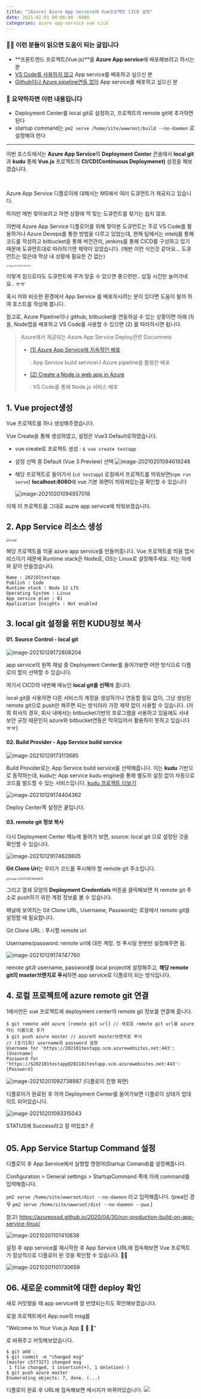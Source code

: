 ```yaml
---
title: "[Azure] Azure App Service에 Vue프로젝트 CICD 설정"
date: 2021-02-01 00:00:00 -0400
categories: azure app-service vue cicd
---
```


### 🧑‍🏫 이런 분들이 읽으면 도움이 되는 글입니다

* **프론트엔드 프로젝트(Vue.js)**를 **Azure App service**에 배포해보려고 하시는 분
* <u>VS Code를 사용하지 않고</u> App service를 배포하고 싶으신 분
* <u>Github이나 Azure pipeline연동 없이</u> App service를 배포하고 싶으신 분



###  📝 요약하자면 이런 내용입니다

* Deployment Center를 local git로 설정하고, 프로젝트의 remote git에 추가하면 된다
* startup command는 `pm2 serve /home/site/wwwroot/build --no-daemon`  로 설정해야 한다



------------



이번 포스트에서는 **Azure App Service**의 **Deployment Center** 콘솔에서 **local git**과 **kudu** 통해  **Vue.js** 프로젝트의 **CI/CD(Continuous Deploymenet)** 설정을 해보겠습니다.

<br>

Azure App Service 디플로이에 대해서는 MS에서 여러 도큐먼트가 제공되고 있습니다.

하지만 매번 찾아보려고 하면 상황에 딱 맞는 도큐먼트를 찾기는 쉽지 않죠.

이번에 Azure App Service 디플로이를 위해 찾아본 도큐먼트는 주로 VS Code를 활용하거나 Azure Devops를 통한 방법을 다루고 있었는데,  현재 팀에서는 intelij를 통해 코드를 작성하고 bitbucket을 통해 버전관리, jenkins를 통해 CICD를 구성하고 있기 때문에 도큐먼트대로 따라하기엔 제약이 있었습니다. (매번 이런 식인것 같아요... 도큐먼트는 많은데 막상 내 상황에 필요한 건 없는)



<img src="/assets/2021-02-01-vue-azure-cicd/image-20210129173403765.png" alt="image-20210129173403765" style="zoom:33%;" />

이렇게 힘으로라도 도큐먼트에 꾸겨 맞출 수 있으면 좋으련만.. 삽질 시간만 늘어가네요.. ㅠㅠ

혹시 저와 비슷한 환경에서 App Service 를 배포하시려는 분이 있다면 도움이 될까 하여 포스트를 작성해 봅니다.



참고로, Azure Pipeline이나 github, bitbucket을 연동하실 수 있는 상황이면 아래 (1)을,
Node앱을 배포하고 VS Code를 사용할 수 있으면 (2) 를 따라하시면 됩니다.

> Azure에서 제공되는 Azure App Service Deploy관련 Documnets
>
> * [(1) Azure App Service에 지속적인 배포](https://docs.microsoft.com/ko-kr/azure/app-service/deploy-continuous-deployment)
>
>   : App Service build service나 Azure pipeline을 활용한 배포
>
> * [(2) Create a Node.js web app in Azure](https://docs.microsoft.com/en-us/azure/app-service/quickstart-nodejs?pivots=platform-linux)
>
>   : VS Code를 통해 Node.js 서비스 배포



## 1. Vue project생성

Vue 프로젝트를 하나 생성해주겠습니다.

Vue Create을 통해 생성하였고, 설정은 Vue3 Default로하였습니다.



* vue create로 프로젝트 생성 :    `$ vue create testapp`

* 설정 선택 중 Default (Vue 3 Preview) 선택 ![image-20210201094619248](/assets/2021-02-01-vue-azure-cicd/image-20210201094619248.png)

* 해당 프로젝트로 들어가서 (`cd testapp`) 로컬에서 프로젝트를 띄워보면(`npm run serve`)  **localhost:8080**에 vue 기본 화면이 띄워져있는걸 확인할 수 있습니다

  ![image-20210201094957018](/assets/2021-02-01-vue-azure-cicd/image-20210201094957018.png)





이제 이 프로젝트를 그대로 auzre app service에 띄워보겠습니다.



## 2. App Service 리소스 생성



<img src="https://ms-azuretools.gallerycdn.vsassets.io/extensions/ms-azuretools/vscode-azureappservice/0.20.0/1604973785944/Microsoft.VisualStudio.Services.Icons.Default" alt="image" style="zoom:50%;" />


해당 프로젝트를 띄울 azure app service를 만들어줍니다. Vue 프로젝트를 띄울 앱서비스이기 때문에 Runtime stack은 Node로, OS는 Linux로 설정해주세요. 저는 아래와 같이 만들었습니다.

```
Name : 202101testapp
Publish : Code
Runtime stack : Node 12 LTS
Operating System : Linux
App service plan : B1
Application Insights : Not enabled
```



## 3. local git 설정을 위한 KUDU정보 복사


#### 01. Source Control - local git

![image-20210129172808204](/assets/2021-02-01-vue-azure-cicd/image-20210129172808204.png)

app service의 왼쪽 패널 중 Deployment Center를 들어가보면 어떤 방식으로 디플로이 할지 선택할 수 있습니다.

여기서 CICD의 네번째 메뉴인 **local git을 선택**해 줍니다.

local git을 사용하면 다른 서비스의 계정을 생성하거나 연동할 필요 없이, 그냥 생성된 remote git으로 push만 해주면 되는 방식이라 가장 제약 없이 사용할 수 있습니다. (저희 회사의 경우, 회사 내에서는 bitbucket기반의 프로그램을 사용하고 있음에도 사내 보안 규정 때문인지 azure와 bitbucket연동은 막혀있어서 활용하지 못하고 있습니다 ㅠㅠ)



#### 02. Build Provider - App Service build service

![image-20210129173113685](/assets/2021-02-01-vue-azure-cicd/image-20210129173113685.png)

Build Provider로는 App Service build service를 선택해줍니다. 이는 **kudu** 기반으로 동작하는데, kudu는 App service kudu engine을 통해 별도의 설정 없이 자동으로 코드를 빌드할 수 있는 서비스입니다. [kudu 프로젝트 더보기](https://github.com/projectkudu/kudu/wiki)



![image-20210129174404362](/assets/2021-02-01-vue-azure-cicd/image-20210129174404362.png)

Deploy Center쪽 설정은 끝입니다.



#### 03. remote git 정보 복사

다시 Deployment Center 메뉴에 들어가 보면, source: local git 으로 설정된 것을 확인할 수 있습니다.

![image-20210129174628805](/assets/2021-02-01-vue-azure-cicd/image-20210129174628805.png)

**Git Clone Uri**는 우리가 코드를 푸시해야 할 remote git 주소입니다.





<img src="/assets/2021-02-01-vue-azure-cicd/image-20210129174834674.png" alt="image-20210129174834674" style="zoom:50%;" />

그리고 열쇄 모양의 **Deployment Credentials** 버튼을 클릭해보면 저 remote git 주소로 push하기 위한 계정 정보를 볼 수 있습니다.

패널에 보여지는 Git Clone URL, Username, Password는 로컬에서 remote git을 설정할 때 필요합니다.

Git Clone URL : 푸시할 remote url

Username/password:  remote url에 대한 계정. 첫 푸시일 한번만 설정해주면 됨.



![image-20210129174747760](/assets/2021-02-01-vue-azure-cicd/image-20210129174747760.png)



remote git과 username, password를 local project에 설정해주고, **해당 remote git의 master브랜치로 푸시**하면 app service로 디플로이 되는 방식입니다.





## 4. 로컬 프로젝트에 azure remote git 연결

1에서만든 vue 프로젝트에 deployment center의 remote git 정보를 연결해 줍니다.

```
$ git remote add azure [remote git url] // 새로운 remote git url을 azure라는 이름으로 추가
$ git push azure master // azure의 master브렌치로 푸시
// (초기1회) username과 password 설정
Username for 'https://202101testapp.scm.azurewebsites.net:443': [Username]
Password for 'https://$202101testapp@202101testapp.scm.azurewebsites.net:443': [Password]
```



![image-20210201092738987](/assets/2021-02-01-vue-azure-cicd/image-20210201092738987.png)
(디플로이 진행 화면)


디플로이가 완료된 후 아까 Deployment Center를 들어가보면 디플로이 상태가 업데이트 되어있습니다.



![image-20210201093315043](/assets/2021-02-01-vue-azure-cicd/image-20210201093315043.png)

STATUS에 Success라고 잘 떠있죠? ✌️





## 05. App Service Startup Command 설정

디플로이 후 App Service에서 실행할 명령어(Startup Comand)를 설정해줍니다.

 Configuration > General settings > StartupCommand 쪽에 아래 command를 입력해줍니다.

 `pm2 serve /home/site/wwwroot/dist --no-daemon` 라고 입력해줍니다.
 (pwa인 경우 `pm2 serve /home/site/wwwroot/dist --no-daemon --pwa` )

참고) https://azureossd.github.io/2020/04/30/run-production-build-on-app-service-linux/

![image-20210201101410838](/assets/2021-02-01-vue-azure-cicd/image-20210201101410838.png)



설정 후 app service를 재시작한 후 App Service URL에 접속해보면 Vue 프로젝트가 정상적으로 디플로이 된 것을 확인할 수 있습니다.  🎉🥳



![image-20210201101730659](/assets/2021-02-01-vue-azure-cicd/image-20210201101730659.png)





## 06. 새로운 commit에 대한 deploy 확인

새로 커밋했을 때 app service에 잘 반영되는지도 확인해보겠습니다.

로컬 프로젝트에서 App.vue의 msg를

"Welcome to Your Vue.js App 🥳 🥳 🥳"

 로 바꿔주고 커밋해보았습니다.

```
$ git add .
$ git commit -m "changed msg"
[master c5f7327] changed msg
 1 file changed, 1 insertion(+), 1 deletion(-)
$ git push azure master
Enumerating objects: 7, done. (...)
```

디플로이 완료 후 URL에 접속해보면 메시지가 바뀌어있습니다.
![](assets/2021-02-01-vue-azure-cicd-49ad0b7c.png)
